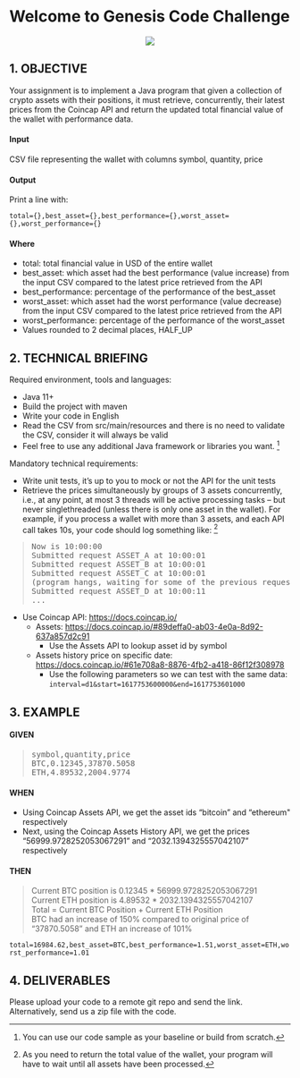 # Welcome to Genesis Code Challenge
<p align="center"><img src="https://user-images.githubusercontent.com/95918926/145583157-19497020-8b71-4a28-b674-1cd14da9e841.png"></p>

## 1. OBJECTIVE
Your assignment is to implement a Java program that given a collection of crypto assets with their positions, it must retrieve, concurrently, their latest prices from the Coincap API and return the updated total financial value of the wallet with performance data.

#### Input
CSV file representing the wallet with columns symbol, quantity, price

#### Output
Print a line with:
```
total={},best_asset={},best_performance={},worst_asset={},worst_performance={}
```

#### Where
- total: total financial value in USD of the entire wallet
-  best_asset: which asset had the best performance (value increase) from the input CSV compared to the latest price retrieved from the API
- best_performance: percentage of the performance of the best_asset
- worst_asset: which asset had the worst performance (value decrease) from the input CSV compared to the latest price retrieved from the API
- worst_performance: percentage of the performance of the worst_asset
- Values rounded to 2 decimal places, HALF_UP

## 2. TECHNICAL BRIEFING
Required environment, tools and languages:
- Java 11+
- Build the project with maven
- Write your code in English
- Read the CSV from src/main/resources and there is no need to validate the CSV, consider it will always be valid
- Feel free to use any additional Java framework or libraries you want. [^1]
[^1]: You can use our code sample as your baseline or build from scratch.

Mandatory technical requirements:
- Write unit tests, it’s up to you to mock or not the API for the unit tests
- Retrieve the prices simultaneously by groups of 3 assets concurrently, i.e., at any point, at most 3 threads will be active processing tasks – but never singlethreaded (unless there is only one asset in the wallet). For example, if you process a wallet with more than 3 assets, and each API call takes 10s, your code should log something like: [^2]
[^2]: As you need to return the total value of the wallet, your program will have to wait until all assets have been processed.

> <pre>Now is 10:00:00<br />Submitted request ASSET_A at 10:00:01<br />Submitted request ASSET_B at 10:00:01<br />Submitted request ASSET_C at 10:00:01<br />(program hangs, waiting for some of the previous requests to finish)<br />Submitted request ASSET_D at 10:00:11<br />...</pre>

- Use Coincap API: https://docs.coincap.io/
  - Assets: https://docs.coincap.io/#89deffa0-ab03-4e0a-8d92-637a857d2c91
    - Use the Assets API to lookup asset id by symbol
  - Assets history price on specific date: https://docs.coincap.io/#61e708a8-8876-4fb2-a418-86f12f308978
    - Use the following parameters so we can test with the same data: ```interval=d1&start=1617753600000&end=1617753601000```

## 3. EXAMPLE
#### GIVEN
> <pre>symbol,quantity,price<br />BTC,0.12345,37870.5058<br />ETH,4.89532,2004.9774</pre>

#### WHEN
  - Using Coincap Assets API, we get the asset ids “bitcoin” and “ethereum" respectively
  - Next, using the Coincap Assets History API, we get the prices “56999.9728252053067291” and “2032.1394325557042107” respectively

#### THEN
> Current BTC position is 0.12345 * 56999.9728252053067291<br />
Current ETH position is 4.89532 * 2032.1394325557042107<br />
Total = Current BTC Position + Current ETH Position<br />
BTC had an increase of 150% compared to original price of “37870.5058” and ETH an increase of 101%<br />

```total=16984.62,best_asset=BTC,best_performance=1.51,worst_asset=ETH,worst_performance=1.01```

## 4. DELIVERABLES
Please upload your code to a remote git repo and send the link. Alternatively, send us a zip file with the code.
